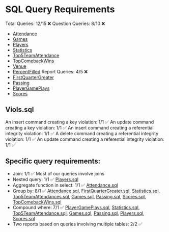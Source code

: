 # SQL Query Requirements

Total Queries: 12/15 ❌
Question Queries: 8/10 ❌
* [Attendance](Attendance.sql)
* [Games](Games.sql)
* [Players](Players.sql)
* [Statistics](Statistics.sql)
* [Top5TeamAttendance](Top5TeamAttendance.sql)
* [TopComebackWins](TopComebackWins.sql)
* [Venue](Venue.sql)
* [PercentFilled](PercentFilled.sql)
Report Queries: 4/5 ❌
* [FirstQuarterGreater](FirstQuarterGreater.sql)
* [Passing](Passing.sql)
* [PlayerGamePlays](PlayerGamePlays.sql)
* [Scores](Scores.sql)


## Viols.sql
An insert command creating a key violation: 1/1 ✅ 
An update command creating a key violation: 1/1 ✅
An insert command creating a referential integrity violation: 1/1 ✅
A delete command creating a referential integrity violation: 1/1 ✅
An update command creating a referential integrity violation: 1/1 ✅

## Specific query requirements:

* Join: 1/1 ✅ Most of our queries involve joins
* Nested query: 1/1 ✅ [Players.sql](Players.sql)
* Aggregate function in select: 1/1 ✅ [Attendance.sql](Attendance.sql)
* Group by: 8/1 ✅ [Attendance.sql](Attendance.sql), [FirstQuarterGreater.sql](FirstQuarterGreater.sql), [Statistics.sql](Statistics.sql), [Top5TeamAttendances.sql](Top5TeamAttendances.sql), [Games.sql](Games.sql), [Passing.sql](Passing.sql), [Scores.sql](Scores.sql), [TopComebackWins.sql](TopComebackWins.sql)
* Compound where: 7/1 ✅ [PlayerGamePlays.sql](PlayerGamePlays.sql), [Statistics.sql](Statistics.sql), [Top5TeamAttendance.sql](Top5TeamAttendance.sql), [Games.sql](Games.sql), [Passing.sql](Passing.sql), [Players.sql](Players.sql), [Scores.sql](Scores.sql)
* Two reports based on queries involving multiple tables: 2/2 ✅ 